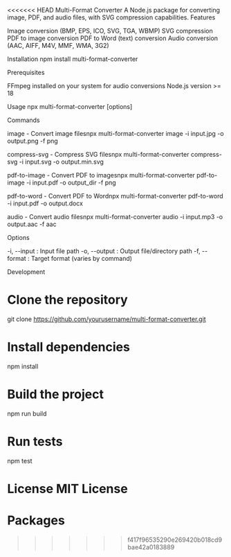 <<<<<<< HEAD
Multi-Format Converter
A Node.js package for converting image, PDF, and audio files, with SVG compression capabilities.
Features

Image conversion (BMP, EPS, ICO, SVG, TGA, WBMP)
SVG compression
PDF to image conversion
PDF to Word (text) conversion
Audio conversion (AAC, AIFF, M4V, MMF, WMA, 3G2)

Installation
npm install multi-format-converter

Prerequisites

FFmpeg installed on your system for audio conversions
Node.js version >= 18

Usage
npx multi-format-converter <command> [options]

Commands

image - Convert image filesnpx multi-format-converter image -i input.jpg -o output.png -f png


compress-svg - Compress SVG filesnpx multi-format-converter compress-svg -i input.svg -o output.min.svg


pdf-to-image - Convert PDF to imagesnpx multi-format-converter pdf-to-image -i input.pdf -o output_dir -f png


pdf-to-word - Convert PDF to Wordnpx multi-format-converter pdf-to-word -i input.pdf -o output.docx


audio - Convert audio filesnpx multi-format-converter audio -i input.mp3 -o output.aac -f aac



Options

-i, --input <path>: Input file path
-o, --output <path>: Output file/directory path
-f, --format <format>: Target format (varies by command)

Development
# Clone the repository
git clone https://github.com/yourusername/multi-format-converter.git

# Install dependencies
npm install

# Build the project
npm run build

# Run tests
npm test

License
MIT License
=======
# Packages
>>>>>>> f417f96535290e269420b018cd9bae42a0183889
